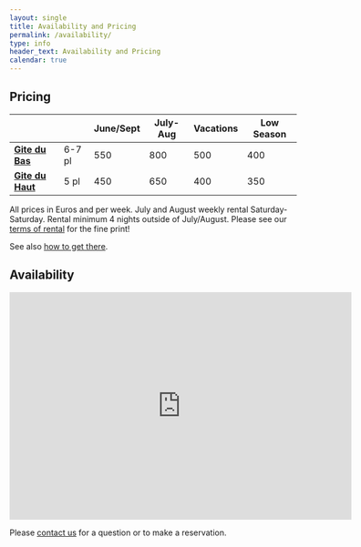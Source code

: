 ```yaml
---
layout: single
title: Availability and Pricing
permalink: /availability/
type: info
header_text: Availability and Pricing
calendar: true
---
```


## Pricing

|                            |           | **June/Sept** | **July-Aug** | **Vacations** | **Low Season** |
|--------------|------|----------|-------------|-------------|--------------|
| **[Gite du Bas](/downstairs)**   | 6-7 pl | 550             | 800                   | 500                  | 400                   |
| **[Gite du Haut](/upstairs)** | 5 pl    | 450             | 650                   | 400                  | 350                   |

All prices in Euros and per week. July and August weekly rental Saturday-Saturday. Rental minimum 4 nights outside of July/August. Please see our [terms of rental](/terms/) for the fine print!

See also [how to get there](/access/).

## Availability

<iframe src="https://www.google.com/calendar/embed?hl=en&showTitle=0&amp;showPrint=0&amp;showTabs=0&amp;showCalendars=0&amp;showTz=0&amp;height=400&amp;wkst=1&amp;bgcolor=%23FFFFFF&amp;src=h0cl2pufaic02ubqj1cdlr9ur0%40group.calendar.google.com&amp;color=%23711616&amp;src=64f2d319jcgv1grt6ae2h3erqg%40group.calendar.google.com&amp;color=%23711616&amp;src=hq49q7cc0e85vohtq3iqphs10g%40group.calendar.google.com&amp;color=%23125A12&amp;ctz=Europe%2FParis" style=" border-width:0 " width="600" height="400" frameborder="0" scrolling="no"></iframe>

Please [contact us](/contacts) for a question or to make a reservation.
